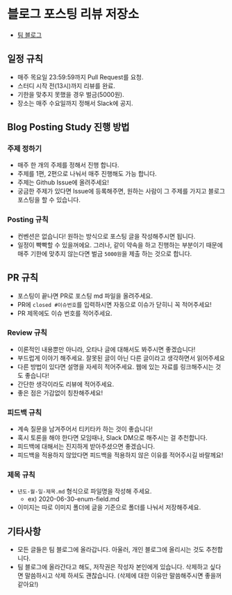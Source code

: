 # 블로그 포스팅 리뷰 저장소
- [팀 블로그](https://blog-posting.github.io/)

## 일정 규칙
- 매주 목요일 23:59:59까지 Pull Request를 요청.
- 스터디 시작 전(13시)까지 리뷰를 완료.
- 기한을 맞추지 못했을 경우 벌금(5000원).
- 장소는 매주 수요일까지 정해서 Slack에 공지.

## Blog Posting Study 진행 방법

### 주제 정하기
- 매주 한 개의 주제를 정해서 진행 합니다.
- 주제를 1편, 2편으로 나눠서 매주 진행해도 가능 합니다.
- 주제는 Github Issue에 올려주세요!
- 궁금한 주제가 있다면 Issue에 등록해주면, 원하는 사람이 그 주제를 가지고 블로그 포스팅을 할 수 있습니다.

### Posting 규칙
- 컨벤션은 없습니다! 원하는 방식으로 포스팅 글을 작성해주시면 됩니다.
- 일정이 빡빡할 수 있을꺼에요. 그러나, 같이 약속을 하고 진행하는 부분이기 때문에 매주 기한에 맞추지 않는다면 벌금 `5000원`을 제출 하는 것으로 합니다.

## PR 규칙
- 포스팅이 끝나면 PR로 포스팅 md 파일을 올려주세요.
- PR에 `closed #이슈번호`를 입력하시면 자동으로 이슈가 닫히니 꼭 적어주세요!
- PR 제목에도 이슈 번호를 적어주세요.

### Review 규칙
- 이론적인 내용뿐만 아니라, 오타나 글에 대해서도 봐주시면 좋겠습니다!
- 부드럽게 이야기 해주세요. 잘못된 글이 아닌 다른 글이라고 생각하면서 읽어주세요
- 다른 방법이 있다면 설명을 자세히 적어주세요. 웹에 있는 자료를 링크해주시는 것도 좋습니다!
- 간단한 생각이라도 리뷰에 적어주세요.
- 좋은 점은 가감없이 칭찬해주세요!

### 피드백 규칙
- 계속 질문을 남겨주어서 티키타카 하는 것이 좋습니다!
- 혹시 토론을 해야 한다면 모임때나, Slack DM으로 해주시는 걸 추천합니다.
- 피드백에 대해서는 진지하게 받아주셨으면 좋겠습니다.
- 피드백을 적용하지 않았다면 피드백을 적용하지 않은 이유를 적어주시길 바랄께요!

### 제목 규칙
- `년도-월-일-제목.md` 형식으로 파일명을 작성해 주세요.
    - ex) 2020-06-30-enum-field.md
- 이미지는 따로 이미지 폴더에 글을 기준으로 폴더를 나눠서 저장해주세요.

## 기타사항
- 모든 글들은 팀 블로그에 올라갑니다. 아울러, 개인 블로그에 올리시는 것도 추천합니다.
- 팀 블로그에 올라간다고 해도, 저작권은 작성자 본인에게 있습니다. 삭제하고 싶다면 말씀하시고 삭제 하셔도 괜찮습니다.
(삭제에 대한 이유만 말씀해주시면 좋을꺼 같아요!)
